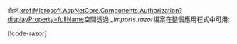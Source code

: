 命名<xref:Microsoft.AspNetCore.Components.Authorization?displayProperty=fullName>空間透過 *_Imports.razor*檔案在整個應用程式中可用:

[!code-razor[](imports-standalone.razor?highlight=2)]
